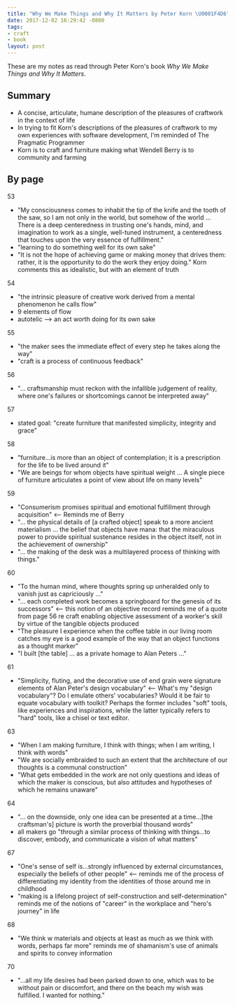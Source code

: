 ```yaml
---
title: "Why We Make Things and Why It Matters by Peter Korn \U0001F4D6"
date: 2017-12-02 16:29:42 -0800
tags:
- craft
- book
layout: post
---
```

These are my notes as read through Peter Korn's book _Why We Make Things and Why It Matters_.

## Summary

* A concise, articulate, humane description of the pleasures of craftwork in the context of life
* In trying to fit Korn's descriptions of the pleasures of craftwork to my own experiences with software development, I'm reminded of The Pragmatic Programmer
* Korn is to craft and furniture making what Wendell Berry is to community and farming

## By page

53

* "My consciousness comes to inhabit the tip of the knife and the tooth of the saw, so I am not only in the world, but somehow of the world … There is a deep centeredness in trusting one's hands, mind, and imagination to work as a single, well-tuned instrument, a centeredness that touches upon the very essence of fulfillment."
* "learning to do something well for its own sake"
* "‎It is not the hope of achieving game or making money that drives them: rather, it is the opportunity to do the work they enjoy doing." Korn comments this as idealistic, but with an element of truth

54

* "the intrinsic pleasure of creative work derived from a mental phenomenon he calls flow"
* ‎9 elements of flow
* ‎autotelic --> an act worth doing for its own sake

55

* "the maker sees the immediate effect of every step he takes along the way"
* "craft is a process of continuous feedback"

56

* "... craftsmanship must reckon with the infallible judgement of reality, where one's failures or shortcomings cannot be interpreted away"

57

* stated goal: "create furniture that manifested simplicity, integrity and grace"

58

* "furniture…is more than an object of contemplation; it is a prescription for the life to be lived around it"
* "We are beings for whom objects have spiritual weight ... A single piece of furniture articulates a point of view about life on many levels"

59

* "Consumerism promises spiritual and emotional fulfillment through acquisition" <-- Reminds me of Berry
* "... the physical details of \[a crafted object\] speak to a more ancient materialism ... the belief that objects have mana: that the miraculous power to provide spiritual sustenance resides in the object itself, not in the achievement of ownership"
* "... the making of the desk was a multilayered process of thinking with things."

60

* "To the human mind, where thoughts spring up unheralded only to vanish just as capriciously ..."
* "... each completed work becomes a springboard for the genesis of its successors" <-- this notion of an objective record reminds me of a quote from page 56 re craft enabling objective assessment of a worker's skill by virtue of the tangible objects produced
* "The pleasure I experience when the coffee table in our living room catches my eye is a good example of the way that an object functions as a thought marker"
* "I built \[the table\] ... as a private homage to Alan Peters ..."

61

* "Simplicity, fluting, and the decorative use of end grain were signature elements of Alan Peter's design vocabulary" <-- What's my "design vocabulary"? Do I emulate others' vocabularies? Would it be fair to equate vocabulary with toolkit? Perhaps the former includes "soft" tools, like experiences and inspirations, while the latter typically refers to "hard" tools, like a chisel or text editor.

63

* "When I am making furniture, I think with things; when I am writing, I think with words"
* "We are socially embraided to such an extent that the architecture of our thoughts is a communal construction"
* "What gets embedded in the work are not only questions and ideas of which the maker is conscious, but also attitudes and hypotheses of which he remains unaware"
    
64  
* "... on the downside, only one idea can be presented at a time…\[the craftsman's\] picture is worth the proverbial thousand words"
* all makers go "through a similar process of thinking with things...to discover, embody, and communicate a vision of what matters"
    
67  
* "One's sense of self is...strongly influenced by external circumstances, especially the beliefs of other people" <-- reminds me of the process of differentiating my identity from the identities of those around me in childhood
* "making is a lifelong project of self-construction and self-determination" reminds me of the notions of "career" in the workplace and "hero's journey" in life
    
68  
* "We think w materials and objects at least as much as we think with words, perhaps far more" reminds me of shamanism's use of animals and spirits to convey information
    
70  
* "...all my life desires had been parked down to one, which was to be without pain or discomfort, and there on the beach my wish was fulfilled. I wanted for nothing."
